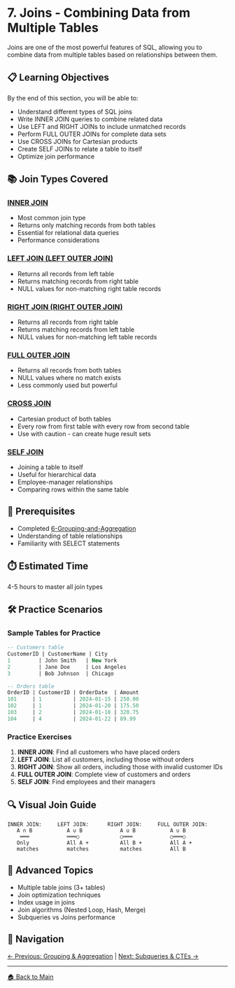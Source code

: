 # 7. Joins - Combining Data from Multiple Tables

Joins are one of the most powerful features of SQL, allowing you to combine data from multiple tables based on relationships between them.

## 📋 Learning Objectives
By the end of this section, you will be able to:
- Understand different types of SQL joins
- Write INNER JOIN queries to combine related data
- Use LEFT and RIGHT JOINs to include unmatched records
- Perform FULL OUTER JOINs for complete data sets
- Use CROSS JOINs for Cartesian products
- Create SELF JOINs to relate a table to itself
- Optimize join performance

## 📚 Join Types Covered

### [INNER JOIN](./INNER_JOIN.md)
- Most common join type
- Returns only matching records from both tables
- Essential for relational data queries
- Performance considerations

### [LEFT JOIN (LEFT OUTER JOIN)](./LEFT_JOIN.md)
- Returns all records from left table
- Returns matching records from right table
- NULL values for non-matching right table records

### [RIGHT JOIN (RIGHT OUTER JOIN)](./RIGHT_JOIN.md)
- Returns all records from right table
- Returns matching records from left table
- NULL values for non-matching left table records

### [FULL OUTER JOIN](./FULL_OUTER_JOIN.md)
- Returns all records from both tables
- NULL values where no match exists
- Less commonly used but powerful

### [CROSS JOIN](./CROSS_JOIN.md)
- Cartesian product of both tables
- Every row from first table with every row from second table
- Use with caution - can create huge result sets

### [SELF JOIN](./SELF_JOIN.md)
- Joining a table to itself
- Useful for hierarchical data
- Employee-manager relationships
- Comparing rows within the same table

## 🎯 Prerequisites
- Completed [6-Grouping-and-Aggregation](../6-Grouping-and-Aggregation/README.md)
- Understanding of table relationships
- Familiarity with SELECT statements

## ⏱️ Estimated Time
4-5 hours to master all join types

## 🛠️ Practice Scenarios

### Sample Tables for Practice
```sql
-- Customers table
CustomerID | CustomerName | City
1         | John Smith   | New York
2         | Jane Doe     | Los Angeles
3         | Bob Johnson  | Chicago

-- Orders table  
OrderID | CustomerID | OrderDate  | Amount
101     | 1          | 2024-01-15 | 250.00
102     | 1          | 2024-01-20 | 175.50
103     | 2          | 2024-01-18 | 320.75
104     | 4          | 2024-01-22 | 89.99
```

### Practice Exercises
1. **INNER JOIN**: Find all customers who have placed orders
2. **LEFT JOIN**: List all customers, including those without orders
3. **RIGHT JOIN**: Show all orders, including those with invalid customer IDs
4. **FULL OUTER JOIN**: Complete view of customers and orders
5. **SELF JOIN**: Find employees and their managers

## 🔍 Visual Join Guide

```
INNER JOIN:     LEFT JOIN:      RIGHT JOIN:     FULL OUTER JOIN:
   A ∩ B           A ∪ B            A ∪ B           A ∪ B
    ═══            ═══○             ○═══            ○═══○
   Only            All A +          All B +         All A +
   matches         matches          matches         All B
```

## 🚀 Advanced Topics
- Multiple table joins (3+ tables)
- Join optimization techniques
- Index usage in joins
- Join algorithms (Nested Loop, Hash, Merge)
- Subqueries vs Joins performance

## 🔄 Navigation
[← Previous: Grouping & Aggregation](../6-Grouping-and-Aggregation/README.md) | [Next: Subqueries & CTEs →](../8-Subqueries-and-CTEs/README.md)

---
[🏠 Back to Main](../README.md)